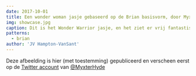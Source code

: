 ```yaml
---
date: 2017-10-01
title: Een wonder woman jasje gebaseerd op de Brian basisvorm, door Myxter Hyde
img: showcase.jpg
caption: Dit is het Wonder Warrior jasje, en het ziet er vrij fantastisch uit
patterns:
  - brian
author: 'JV Hampton-VanSant'
---
```


Deze afbeelding is hier (met toestemming) gepubliceerd en verscheen eerst op de [Twitter account](https://twitter.com/MyxterHyde/status/914274197345570816) van [@MyxterHyde](https://twitter.com/MyxterHyde)